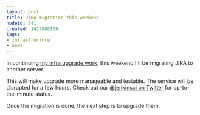 ```yaml
---
layout: post
title: JIRA migration this weekend
nodeid: 541
created: 1429888108
tags:
- infrastructure
- news
---
```

In continuing <a href="http://jenkins-ci.org/content/confluence-migration-weekend">my infra upgrade work</a>, this weekend I'll be migrating JIRA to another server.

This will make upgrade more manageable and testable. The service will be disrupted for a few hours. Check out our <a href="https://twitter.com/jenkinsci/">@jenkinsci on Twitter</a> for up-to-the-minute status.

Once the migration is done, the next step is to upgrade them.
